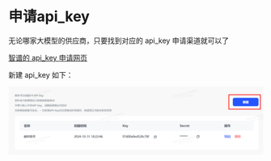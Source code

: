 # 申请api_key

无论哪家大模型的供应商，只要找到对应的 api_key 申请渠道就可以了

[智谱的 api_key 申请网页](https://chatglm.cn/developersPanel/apiSet)

新建 api_key 如下：

![](md-img/申请api_key_2024-11-01-15-24-22.png)